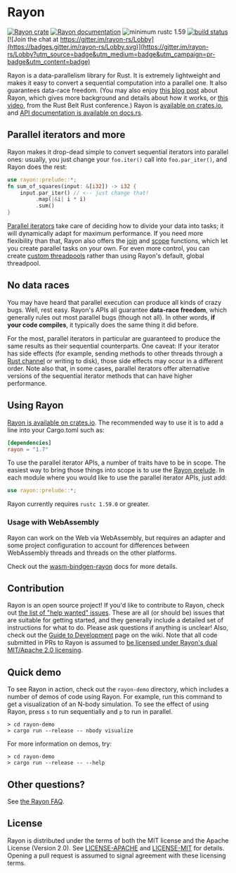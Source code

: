 # Rayon

[![Rayon crate](https://img.shields.io/crates/v/rayon.svg)](https://crates.io/crates/rayon)
[![Rayon documentation](https://docs.rs/rayon/badge.svg)](https://docs.rs/rayon)
![minimum rustc 1.59](https://img.shields.io/badge/rustc-1.59+-red.svg)
[![build status](https://github.com/rayon-rs/rayon/workflows/master/badge.svg)](https://github.com/rayon-rs/rayon/actions)
[![Join the chat at https://gitter.im/rayon-rs/Lobby](https://badges.gitter.im/rayon-rs/Lobby.svg)](https://gitter.im/rayon-rs/Lobby?utm_source=badge&utm_medium=badge&utm_campaign=pr-badge&utm_content=badge)

Rayon is a data-parallelism library for Rust. It is extremely
lightweight and makes it easy to convert a sequential computation into
a parallel one. It also guarantees data-race freedom. (You may also
enjoy [this blog post][blog] about Rayon, which gives more background
and details about how it works, or [this video][video], from the Rust
Belt Rust conference.) Rayon is
[available on crates.io](https://crates.io/crates/rayon), and
[API documentation is available on docs.rs](https://docs.rs/rayon).

[blog]: https://smallcultfollowing.com/babysteps/blog/2015/12/18/rayon-data-parallelism-in-rust/
[video]: https://www.youtube.com/watch?v=gof_OEv71Aw

## Parallel iterators and more

Rayon makes it drop-dead simple to convert sequential iterators into
parallel ones: usually, you just change your `foo.iter()` call into
`foo.par_iter()`, and Rayon does the rest:

```rust
use rayon::prelude::*;
fn sum_of_squares(input: &[i32]) -> i32 {
    input.par_iter() // <-- just change that!
         .map(|&i| i * i)
         .sum()
}
```

[Parallel iterators] take care of deciding how to divide your data
into tasks; it will dynamically adapt for maximum performance. If you
need more flexibility than that, Rayon also offers the [join] and
[scope] functions, which let you create parallel tasks on your own.
For even more control, you can create [custom threadpools] rather than
using Rayon's default, global threadpool.

[Parallel iterators]: https://docs.rs/rayon/*/rayon/iter/index.html
[join]: https://docs.rs/rayon/*/rayon/fn.join.html
[scope]: https://docs.rs/rayon/*/rayon/fn.scope.html
[custom threadpools]: https://docs.rs/rayon/*/rayon/struct.ThreadPool.html

## No data races

You may have heard that parallel execution can produce all kinds of
crazy bugs. Well, rest easy. Rayon's APIs all guarantee **data-race
freedom**, which generally rules out most parallel bugs (though not
all). In other words, **if your code compiles**, it typically does the
same thing it did before.

For the most, parallel iterators in particular are guaranteed to
produce the same results as their sequential counterparts. One caveat:
If your iterator has side effects (for example, sending methods to
other threads through a [Rust channel] or writing to disk), those side
effects may occur in a different order. Note also that, in some cases,
parallel iterators offer alternative versions of the sequential
iterator methods that can have higher performance.

[Rust channel]: https://doc.rust-lang.org/std/sync/mpsc/fn.channel.html

## Using Rayon

[Rayon is available on crates.io](https://crates.io/crates/rayon). The
recommended way to use it is to add a line into your Cargo.toml such
as:

```toml
[dependencies]
rayon = "1.7"
```

To use the parallel iterator APIs, a number of traits have to be in
scope. The easiest way to bring those things into scope is to use the
[Rayon prelude](https://docs.rs/rayon/*/rayon/prelude/index.html). In
each module where you would like to use the parallel iterator APIs,
just add:

```rust
use rayon::prelude::*;
```

Rayon currently requires `rustc 1.59.0` or greater.

### Usage with WebAssembly

Rayon can work on the Web via WebAssembly, but requires an adapter and
some project configuration to account for differences between
WebAssembly threads and threads on the other platforms.

Check out the
[wasm-bindgen-rayon](https://github.com/GoogleChromeLabs/wasm-bindgen-rayon)
docs for more details.

## Contribution

Rayon is an open source project! If you'd like to contribute to Rayon,
check out
[the list of "help wanted" issues](https://github.com/rayon-rs/rayon/issues?q=is%3Aissue+is%3Aopen+label%3A%22help+wanted%22).
These are all (or should be) issues that are suitable for getting
started, and they generally include a detailed set of instructions for
what to do. Please ask questions if anything is unclear! Also, check
out the
[Guide to Development](https://github.com/rayon-rs/rayon/wiki/Guide-to-Development)
page on the wiki. Note that all code submitted in PRs to Rayon is
assumed to
[be licensed under Rayon's dual MIT/Apache 2.0 licensing](https://github.com/rayon-rs/rayon/blob/master/README.md#license).

## Quick demo

To see Rayon in action, check out the `rayon-demo` directory, which
includes a number of demos of code using Rayon. For example, run this
command to get a visualization of an N-body simulation. To see the
effect of using Rayon, press `s` to run sequentially and `p` to run in
parallel.

```text
> cd rayon-demo
> cargo run --release -- nbody visualize
```

For more information on demos, try:

```text
> cd rayon-demo
> cargo run --release -- --help
```

## Other questions?

See [the Rayon FAQ][faq].

[faq]: https://github.com/rayon-rs/rayon/blob/master/FAQ.md

## License

Rayon is distributed under the terms of both the MIT license and the
Apache License (Version 2.0). See [LICENSE-APACHE](LICENSE-APACHE) and
[LICENSE-MIT](LICENSE-MIT) for details. Opening a pull request is
assumed to signal agreement with these licensing terms.

